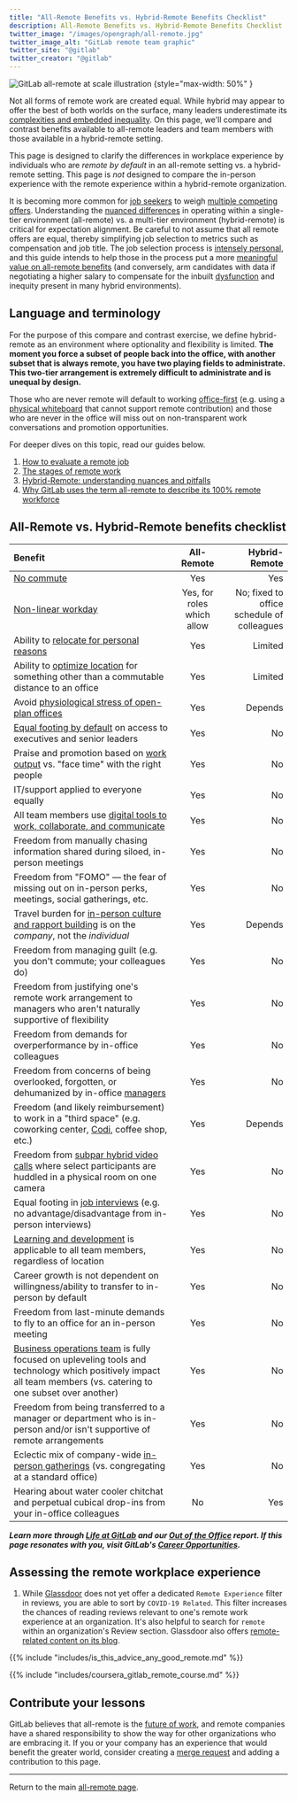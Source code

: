 ```yaml
---
title: "All-Remote Benefits vs. Hybrid-Remote Benefits Checklist"
description: All-Remote Benefits vs. Hybrid-Remote Benefits Checklist
twitter_image: "/images/opengraph/all-remote.jpg"
twitter_image_alt: "GitLab remote team graphic"
twitter_site: "@gitlab"
twitter_creator: "@gitlab"
---
```


![GitLab all-remote at scale illustration](/images/all-remote/gitlab_all_remote_work_environment_scale.jpg)
{style="max-width: 50%" }

Not all forms of remote work are created equal. While hybrid may appear to offer the best of both worlds on the surface, many leaders underestimate its [complexities and embedded inequality](https://www.wired.com/story/hybrid-remote-work-offers-the-worst-of-both-worlds/). On this page, we'll compare and contrast benefits available to all-remote leaders and team members with those available in a hybrid-remote setting.

This page is designed to clarify the differences in workplace experience by individuals who are *remote by default* in an all-remote setting vs. a hybrid-remote setting. This page is *not* designed to compare the in-person experience with the remote experience within a hybrid-remote organization.

It is becoming more common for [job seekers](jobs/) to weigh [multiple competing offers](https://carta.com/blog/gitlab-interview-covid-19-remote-landscape/). Understanding the [nuanced differences](evaluate/) in operating within a single-tier environment (all-remote) vs. a multi-tier environment (hybrid-remote) is critical for expectation alignment. Be careful to not assume that all remote offers are equal, thereby simplifying job selection to metrics such as compensation and job title. The job selection process is [intensely personal](evaluate/), and this guide intends to help those in the process put a more [meaningful value on all-remote benefits](https://about.gitlab.com/blog/2019/08/15/all-remote-is-for-everyone/) (and conversely, arm candidates with data if negotiating a higher salary to compensate for the inbuilt [dysfunction](/handbook/values/#five-dysfunctions) and inequity present in many hybrid environments).

## Language and terminology

For the purpose of this compare and contrast exercise, we define hybrid-remote as an environment where optionality and flexibility is limited. **The moment you force a subset of people back into the office, with another subset that is always remote, you have two playing fields to administrate. This two-tier arrangement is extremely difficult to administrate and is unequal by design.**

Those who are never remote will default to working [office-first](what-not-to-do/) (e.g. using a [physical whiteboard](collaboration-and-whiteboarding/) that cannot support remote contribution) and those who are never in the office will miss out on non-transparent work conversations and promotion opportunities.

For deeper dives on this topic, read our guides below.

1. [How to evaluate a remote job](evaluate/)
1. [The stages of remote work](stages/)
1. [Hybrid-Remote: understanding nuances and pitfalls](hybrid-remote/)
1. [Why GitLab uses the term all-remote to describe its 100% remote workforce](terminology/)

## All-Remote vs. Hybrid-Remote benefits checklist

| Benefit                                                      |         All-Remote         |                              Hybrid-Remote |
| :----------------------------------------------------------- | :------------------------: | -----------------------------------------: |
| [No commute](remote-benefits/)          |            Yes             |                                        Yes |
| [Non-linear workday](non-linear-workday/) | Yes, for roles which allow | No; fixed to office schedule of colleagues |
| Ability to [relocate for personal reasons](people/) |            Yes             |                                    Limited |
| Ability to [optimize location](https://www.fastcompany.com/90548691/extremely-transparent-and-incredibly-remote-gitlabs-radical-vision-for-the-future-of-work) for something other than a commutable distance to an office |            Yes             |                                    Limited |
| Avoid [physiological stress of open-plan offices](https://theconversation.com/open-plan-office-noise-increases-stress-and-worsens-mood-weve-measured-the-effects-162843) |            Yes             |                                    Depends |
| [Equal footing by default](how-to-work-remote-first/) on access to executives and senior leaders |            Yes             |                                         No |
| Praise and promotion based on [work output](/handbook/values/#measure-impact-not-activity) vs. "face time" with the right people |            Yes             |                                         No |
| IT/support applied to everyone equally                       |            Yes             |                                         No |
| All team members use [digital tools to work, collaborate, and communicate](https://about.gitlab.com/blog/2019/06/18/day-in-the-life-remote-worker/) |            Yes             |                                         No |
| Freedom from manually chasing information shared during siloed, in-person meetings |            Yes             |                                         No |
| Freedom from "FOMO" — the fear of missing out on in-person perks, meetings, social gatherings, etc. |            Yes             |                                         No |
| Travel burden for [in-person culture and rapport building](in-person/) is on the *company*, not the *individual* |            Yes             |                                    Depends |
| Freedom from managing guilt (e.g. you don't commute; your colleagues do) |            Yes             |                                         No |
| Freedom from justifying one's remote work arrangement to managers who aren't naturally supportive of flexibility |            Yes             |                                         No |
| Freedom from demands for overperformance by in-office colleagues |            Yes             |                                         No |
| Freedom from concerns of being overlooked, forgotten, or dehumanized by in-office [managers](being-a-great-remote-manager/) |            Yes             |                                         No |
| Freedom (and likely reimbursement) to work in a "third space" (e.g. coworking center, [Codi](https://www.codi.com/), coffee shop, etc.) |            Yes             |                                    Depends |
| Freedom from [subpar hybrid video calls](meetings/#7-avoid-hybrid-calls) where select participants are huddled in a physical room on one camera |            Yes             |                                         No |
| Equal footing in [job interviews](interviews/) (e.g. no advantage/disadvantage from in-person interviews) |            Yes             |                                         No |
| [Learning and development](learning-and-development/) is applicable to all team members, regardless of location |            Yes             |                                         No |
| Career growth is not dependent on willingness/ability to transfer to in-person by default |            Yes             |                                         No |
| Freedom from last-minute demands to fly to an office for an in-person meeting |            Yes             |                                         No |
| [Business operations team](/handbook/business-technology/) is fully focused on upleveling tools and technology which positively impact all team members (vs. catering to one subset over another) |            Yes             |                                         No |
| Freedom from being transferred to a manager or department who is in-person and/or isn't supportive of remote arrangements |            Yes             |                                         No |
| Eclectic mix of company-wide [in-person gatherings](in-person/) (vs. congregating at a standard office) |            Yes             |                                         No |
| Hearing about water cooler chitchat and perpetual cubical drop-ins from your in-office colleagues |             No             |                                        Yes |

***Learn more through [Life at GitLab](/handbook/company/culture/#life-at-gitlab) and our [Out of the Office](out-of-the-office/) report. If this page resonates with you, visit GitLab's [Career Opportunities](https://about.gitlab.com/jobs/).***

## Assessing the remote workplace experience

1. While [Glassdoor](https://www.glassdoor.com/) does not yet offer a dedicated `Remote Experience` filter in reviews, you are able to sort by `COVID-19 Related`. This filter increases the chances of reading reviews relevant to one's remote work experience at an organization. It's also helpful to search for `remote` within an organization's Review section. Glassdoor also offers [remote-related content on its blog](https://www.glassdoor.com/blog/search/remote%20work/).

{{% include "includes/is_this_advice_any_good_remote.md" %}}

{{% include "includes/coursera_gitlab_remote_course.md" %}}

## Contribute your lessons

GitLab believes that all-remote is the [future of work](remote-vision/), and remote companies have a shared responsibility to show the way for other organizations who are embracing it. If you or your company has an experience that would benefit the greater world, consider creating a [merge request](https://docs.gitlab.com/ee/user/project/merge_requests/) and adding a contribution to this page.

---

Return to the main [all-remote page](_index.md).
